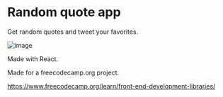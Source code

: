# Random quote app

Get random quotes and tweet your favorites.

![image](https://user-images.githubusercontent.com/49453037/174412160-a0f149cb-5b30-424b-b294-ac40e8a8ffb7.png)

Made with React.

Made for a freecodecamp.org project.

https://www.freecodecamp.org/learn/front-end-development-libraries/
